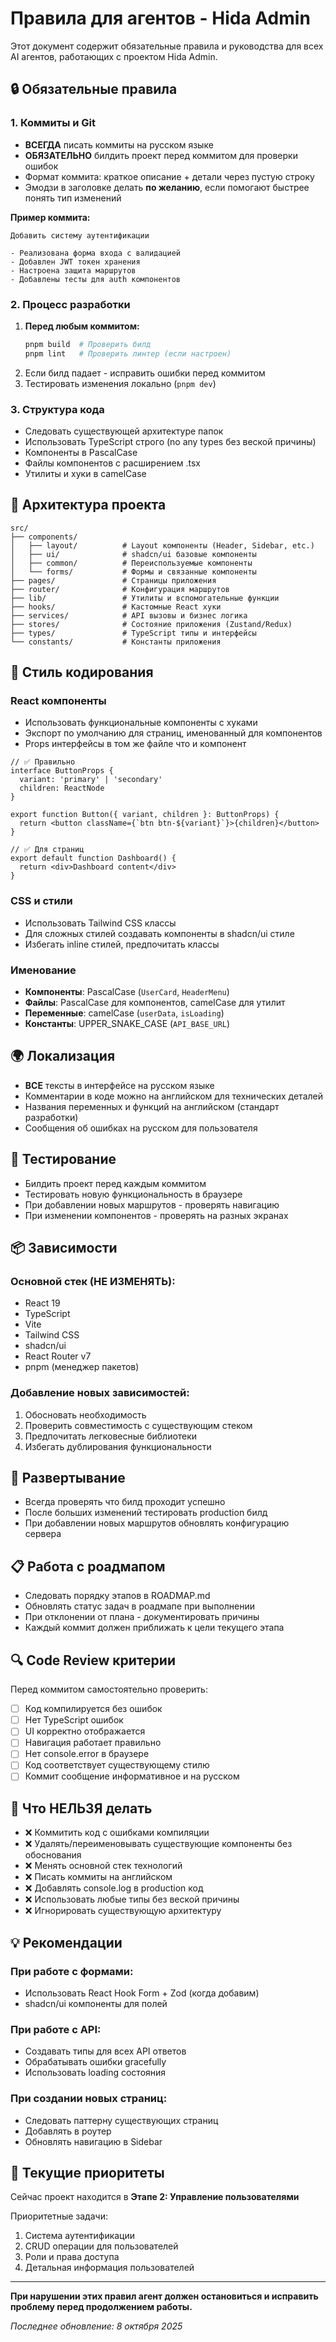 # Правила для агентов - Hida Admin

Этот документ содержит обязательные правила и руководства для всех AI агентов, работающих с проектом Hida Admin.

## 🔒 Обязательные правила

### 1. Коммиты и Git
- **ВСЕГДА** писать коммиты на русском языке
- **ОБЯЗАТЕЛЬНО** билдить проект перед коммитом для проверки ошибок
- Формат коммита: краткое описание + детали через пустую строку
- Эмодзи в заголовке делать **по желанию**, если помогают быстрее понять тип изменений

**Пример коммита:**
```
Добавить систему аутентификации

- Реализована форма входа с валидацией
- Добавлен JWT токен хранения
- Настроена защита маршрутов
- Добавлены тесты для auth компонентов
```

### 2. Процесс разработки
1. **Перед любым коммитом:**
   ```bash
   pnpm build  # Проверить билд
   pnpm lint   # Проверить линтер (если настроен)
   ```
2. Если билд падает - исправить ошибки перед коммитом
3. Тестировать изменения локально (`pnpm dev`)

### 3. Структура кода
- Следовать существующей архитектуре папок
- Использовать TypeScript строго (no any types без веской причины)
- Компоненты в PascalCase
- Файлы компонентов с расширением .tsx
- Утилиты и хуки в camelCase

## 📁 Архитектура проекта

```
src/
├── components/
│   ├── layout/          # Layout компоненты (Header, Sidebar, etc.)
│   ├── ui/              # shadcn/ui базовые компоненты
│   ├── common/          # Переиспользуемые компоненты
│   └── forms/           # Формы и связанные компоненты
├── pages/               # Страницы приложения
├── router/              # Конфигурация маршрутов
├── lib/                 # Утилиты и вспомогательные функции
├── hooks/               # Кастомные React хуки
├── services/            # API вызовы и бизнес логика
├── stores/              # Состояние приложения (Zustand/Redux)
├── types/               # TypeScript типы и интерфейсы
└── constants/           # Константы приложения
```

## 🎨 Стиль кодирования

### React компоненты
- Использовать функциональные компоненты с хуками
- Экспорт по умолчанию для страниц, именованный для компонентов
- Props интерфейсы в том же файле что и компонент

```tsx
// ✅ Правильно
interface ButtonProps {
  variant: 'primary' | 'secondary'
  children: ReactNode
}

export function Button({ variant, children }: ButtonProps) {
  return <button className={`btn btn-${variant}`}>{children}</button>
}

// ✅ Для страниц
export default function Dashboard() {
  return <div>Dashboard content</div>
}
```

### CSS и стили
- Использовать Tailwind CSS классы
- Для сложных стилей создавать компоненты в shadcn/ui стиле
- Избегать inline стилей, предпочитать классы

### Именование
- **Компоненты**: PascalCase (`UserCard`, `HeaderMenu`)
- **Файлы**: PascalCase для компонентов, camelCase для утилит
- **Переменные**: camelCase (`userData`, `isLoading`)
- **Константы**: UPPER_SNAKE_CASE (`API_BASE_URL`)

## 🌍 Локализация

- **ВСЕ** тексты в интерфейсе на русском языке
- Комментарии в коде можно на английском для технических деталей
- Названия переменных и функций на английском (стандарт разработки)
- Сообщения об ошибках на русском для пользователя

## 🧪 Тестирование

- Билдить проект перед каждым коммитом
- Тестировать новую функциональность в браузере
- При добавлении новых маршрутов - проверять навигацию
- При изменении компонентов - проверять на разных экранах

## 📦 Зависимости

### Основной стек (НЕ ИЗМЕНЯТЬ):
- React 19
- TypeScript
- Vite
- Tailwind CSS
- shadcn/ui
- React Router v7
- pnpm (менеджер пакетов)

### Добавление новых зависимостей:
1. Обосновать необходимость
2. Проверить совместимость с существующим стеком
3. Предпочитать легковесные библиотеки
4. Избегать дублирования функциональности

## 🚀 Развертывание

- Всегда проверять что билд проходит успешно
- После больших изменений тестировать production билд
- При добавлении новых маршрутов обновлять конфигурацию сервера

## 📋 Работа с роадмапом

- Следовать порядку этапов в ROADMAP.md
- Обновлять статус задач в роадмапе при выполнении
- При отклонении от плана - документировать причины
- Каждый коммит должен приближать к цели текущего этапа

## 🔍 Code Review критерии

Перед коммитом самостоятельно проверить:
- [ ] Код компилируется без ошибок
- [ ] Нет TypeScript ошибок
- [ ] UI корректно отображается
- [ ] Навигация работает правильно
- [ ] Нет console.error в браузере
- [ ] Код соответствует существующему стилю
- [ ] Коммит сообщение информативное и на русском

## 🚨 Что НЕЛЬЗЯ делать

- ❌ Коммитить код с ошибками компиляции
- ❌ Удалять/переименовывать существующие компоненты без обоснования
- ❌ Менять основной стек технологий
- ❌ Писать коммиты на английском
- ❌ Добавлять console.log в production код
- ❌ Использовать любые типы без веской причины
- ❌ Игнорировать существующую архитектуру

## 💡 Рекомендации

### При работе с формами:
- Использовать React Hook Form + Zod (когда добавим)
- shadcn/ui компоненты для полей

### При работе с API:
- Создавать типы для всех API ответов
- Обрабатывать ошибки gracefully
- Использовать loading состояния

### При создании новых страниц:
- Следовать паттерну существующих страниц
- Добавлять в роутер
- Обновлять навигацию в Sidebar

## 🎯 Текущие приоритеты

Сейчас проект находится в **Этапе 2: Управление пользователями**

Приоритетные задачи:
1. Система аутентификации
2. CRUD операции для пользователей
3. Роли и права доступа
4. Детальная информация пользователей

---

**При нарушении этих правил агент должен остановиться и исправить проблему перед продолжением работы.**

*Последнее обновление: 8 октября 2025*
